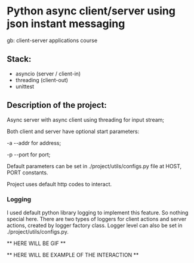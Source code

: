 # Python async client/server using json instant messaging
gb: client-server applications course

## Stack:
  - asyncio (server / client-in)
  - threading (client-out)
  - unittest

## Description of the project:
Async server with async client using threading for input stream;

Both client and server have optional start parameters:

-a --addr for address;

-p --port for port;

Default parameters can be set in ./project/utils/configs.py file at HOST, PORT constants.

Project uses default http codes to interact.

### Logging
I used default python library logging to implement this feature. So nothing special here. There are two types of loggers for client actions and server actions, 
created by logger factory class. Logger level can also be set in ./project/utils/configs.py.

** HERE WILL BE GIF **

** HERE WILL BE EXAMPLE OF THE INTERACTION **
